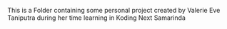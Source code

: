 This is a Folder containing some personal project created by Valerie Eve Taniputra during her time learning in Koding Next Samarinda